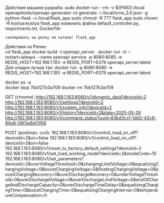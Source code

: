 Действия  машине разраба:
    sudo docker run --rm -v ${PWD}:/local   openapitools/openapi-generator-cli generate   -i /local/srne_3.0.json   -g python-flask   -o /local/flask_app
    sudo chmod -R 777 flask_app
    sudo chown -R kostya:kostya flask_app
    изменить файлы 
        default_controller.py, 
        requiriments.txt, 
        Dockerfile

    скопировать на репку пи каталог flask_app
    
Действия на Репке:    
        cd flask_app 
        docker build -t openapi_server .
        docker run -d --restart=always --name openapi-service -p 8080:8080 -e REDIS_HOST=192.168.1.193 -e REDIS_PORT=6379 openapi_server:latest
    Для оладки лучше так:
        docker run -p 8080:8080 -e REDIS_HOST=192.168.1.193 -e REDIS_PORT=6379 openapi_server:latest
    
    
docker ps -a    
docker stop 7bb127b3a709
docker rm 7bb127b3a709





GET  (chrome):
    http://192.168.1.163:8080/v1/dynamic_data?deviceId=2
    http://192.168.1.163:8080/v1/settings?deviceId=2
    http://192.168.1.163:8080/v1/system_info?deviceId=2
    http://192.168.1.163:8080/v1/history?deviceId=2&date=2025-05-29
    http://192.168.1.193:8080/v1/command_status?uuid=83bd3ccf-1dd2-42c6-80e8-08f3e8ef2f06

  POST (postman, curl):
    192.168.1.163:8080/v1/control_load_on_off?deviceId=2&on=false
    192.168.1.163:8080/v1/control_load_on_off?deviceId=2&on=false
    192.168.1.163:8080/v1/reset_to_factory_default_settings?deviceId=2
    192.168.1.163:8080/v1/set_load_working_mode?deviceId=2&modeCode=15
    192.168.1.163:8080/v1/set_parameters?deviceId=2&overVoltageThreshold=0&chargingLimitVoltage=0&equalizingChargingVoltage=0&boostChargingVoltage=0&floatingChargingVoltage=0&boostChargingRecovery=0&overDischargeRecovery=0&underVoltageThreshold=0&overDischargeVoltage=0&overDischargeLimitVoltage=0&endOfChargeAndDischargeCapacity=0&overDischargeTimeDelay=0&equalizingChargingTime=0&boostChargingTime=0&equalizingChargingInterval=0&temperatureCompensation=0

